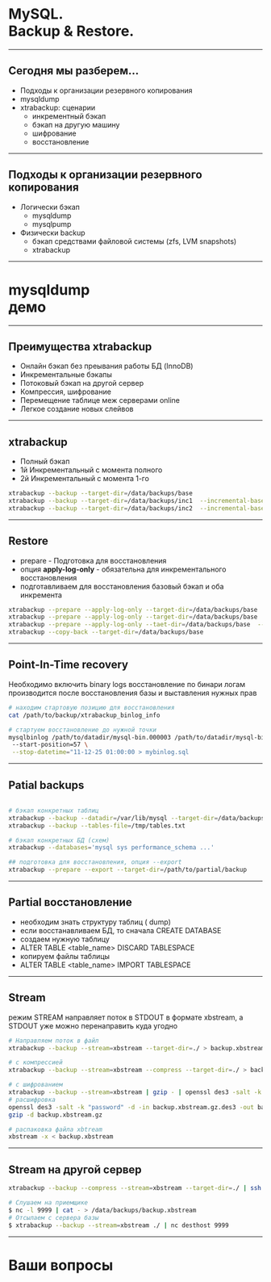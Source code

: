 # MySQL.<br> Backup & Restore.

---

## Сегодня мы разберем...

- Подходы к организации резервного копирования
- mysqldump
- xtrabackup: сценарии
    - инкрементный бэкап
    - бэкап на другую машину
    - шифрование
    - восстановление

---

## Подходы к организации резервного копирования

- Логически бэкап
    - mysqldump
    - mysqlpump
- Физически backup
    - бэкап средствами файловой системы (zfs, LVM snapshots)
    - xtrabackup

---

# mysqldump<br> демо

---

## Преимущества xtrabackup

- Онлайн бэкап без преывания работы БД (InnoDB)
- Инкрементальные бэкапы
- Потоковый бэкап на другой сервер 
- Компрессия, шифрование
- Перемещение таблице меж серверами online
- Легкое создание  новых слейвов

---

## xtrabackup

- Полный бэкап
-  1й Инкрементальный с момента полного
- 2й Инкрементальный с момента 1-го

```bash
xtrabackup --backup --target-dir=/data/backups/base
xtrabackup --backup --target-dir=/data/backups/inc1  --incremental-basedir=/data/backups/base
xtrabackup --backup --target-dir=/data/backups/inc2  --incremental-basedir=/data/backups/inc1
```

---

## Restore

- prepare - Подготовка для восстановления
- опция **apply-log-only** - обязательна для инкрементального восстановления
- подготавливаем для восстановления базовый бэкап и оба инкремента

```bash
xtrabackup --prepare --apply-log-only --target-dir=/data/backups/base
xtrabackup --prepare --apply-log-only --target-dir=/data/backups/base  --incremental-dir=/data/backups/inc1
xtrabackup --prepare --apply-log-only --taet-dir=/data/backups/base  --incremental-dir=/data/backups/inc2
xtrabackup --copy-back --target-dir=/data/backups/base
```

---

## Point-In-Time recovery

Необходимо включить binary logs
восстановление по бинари логам производится после восстановления базы и выставления нужных прав

```bash
# находим стартовую позицию для восстановления
cat /path/to/backup/xtrabackup_binlog_info

# стартуем восстановление до нужной точки
mysqlbinlog /path/to/datadir/mysql-bin.000003 /path/to/datadir/mysql-bin.000004 \ 
 --start-position=57 \
 --stop-datetime="11-12-25 01:00:00 > mybinlog.sql
```


---

## Patial backups

```bash

# бэкап конкретных таблиц
xtrabackup --backup --datadir=/var/lib/mysql --target-dir=/data/backups/ \ --tables="^test[.].*"
xtrabackup --backup --tables-file=/tmp/tables.txt

# бэкап конкретных БД (схем)
xtrabackup --databases='mysql sys performance_schema ...'

## подготовка для восстановления, опция --export
xtrabackup --prepare --export --target-dir=/path/to/partial/backup
```

---

## Partial восстановление
- необходим знать структуру таблиц ( dump)
- если восстанавливаем БД, то сначала   CREATE DATABASE
- создаем нужную таблицу
- ALTER TABLE <table_name> DISCARD TABLESPACE
- копируем файлы таблицы
- ALTER TABLE <table_name> IMPORT TABLESPACE

---
## Stream

режим STREAM направляет поток в STDOUT в формате xbstream, а STDOUT уже можно перенаправить куда угодно

```bash
# Направляем поток в файл
xtrabackup --backup --stream=xbstream --target-dir=./ > backup.xbstream

# с компрессией
xtrabackup --backup --stream=xbstream --compress --target-dir=./ > backup. xbstream

# c шифрованием
xtrabackup --backup --stream=xbstream | gzip - | openssl des3 -salt -k "password" > backup.xbstream.gz.des3
# расшифровка
openssl des3 -salt -k "password" -d -in backup.xbstream.gz.des3 -out backup.xbstream.gz
gzip -d backup.xbstream.gz

# распаковка файла xbtream
xbstream -x < backup.xbstream

```

---

## Stream на другой сервер

```bash
xtrabackup --backup --compress --stream=xbstream --target-dir=./ | ssh xtrabackup@10.51.21.42 "xbstream -x -C backup"

# Слушаем на приемщике
$ nc -l 9999 | cat - > /data/backups/backup.xbstream
# Отсылаем с сервера базы
$ xtrabackup --backup --stream=xbstream ./ | nc desthost 9999
```


---

# Ваши вопросы
